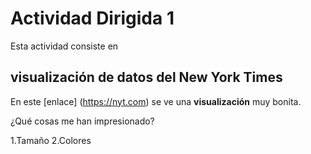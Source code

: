 # Actividad Dirigida 1

Esta actividad consiste en 

## visualización de datos del New York Times

En este [enlace] (https://nyt.com) se ve una **visualización** muy bonita.

¿Qué cosas me han impresionado?

1.Tamaño
2.Colores

